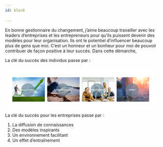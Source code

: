```yaml
---
id: bloc8

---
```

En bonne gestionnaire du changement, j’aime beaucoup travailler avec les leaders d’entreprises et les entrepreneurs pour qu’ils puissent devenir des modèles pour leur organisation. Ils ont le potentiel d’influencer beaucoup plus de gens que moi. C’est un honneur et un bonheur pour moi de pouvoir contribuer de façon positive à leur succès. Dans cette démarche,

La clé du succès des individus passe par :

![](/uploads/success-individu.png)La clé du succès pour les entreprises passe par :

1. La diffusion de connaissances
2. Des modèles inspirants
3. Un environnement facilitant
4. Un effet d’entraînement